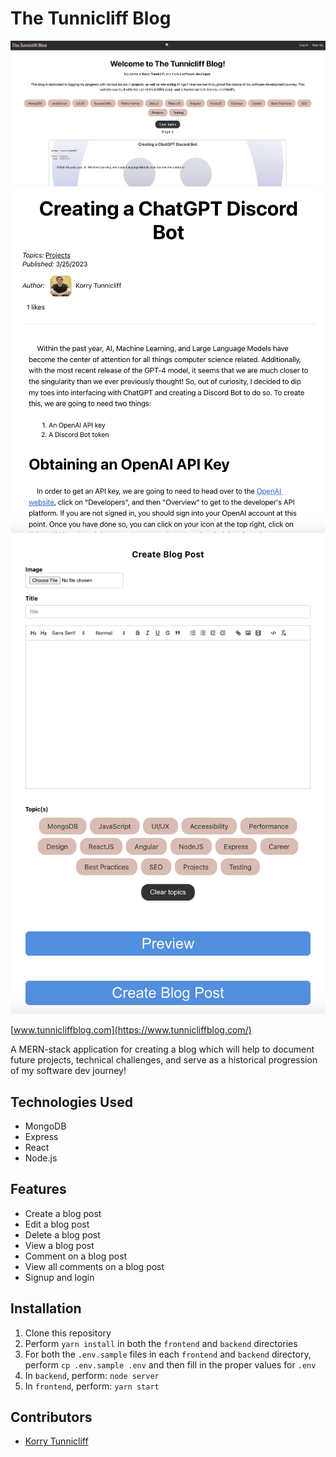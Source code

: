 # The Tunnicliff Blog

![Blog home page](https://raw.githubusercontent.com/force10269/TunnicliffBlog/main/images/screenshot1.png)
![Blog page](https://raw.githubusercontent.com/force10269/TunnicliffBlog/main/images/screenshot2.png)
![Create blog page](https://raw.githubusercontent.com/force10269/TunnicliffBlog/main/images/screenshot3.png)

[www.tunnicliffblog.com](https://www.tunnicliffblog.com/)

A MERN-stack application for creating a blog which will help to document future projects, technical challenges, and serve as a historical progression of my software dev journey!

## Technologies Used
- MongoDB
- Express
- React
- Node.js

## Features
- Create a blog post
- Edit a blog post
- Delete a blog post
- View a blog post
- Comment on a blog post
- View all comments on a blog post
- Signup and login

## Installation
1. Clone this repository
2. Perform `yarn install` in both the `frontend` and `backend` directories
3. For both the `.env.sample` files in each `frontend` and `backend` directory, perform `cp .env.sample .env` and then fill in the proper values for `.env`
4. In `backend`, perform: `node server`
5. In `frontend`, perform: `yarn start` 

## Contributors
- [Korry Tunnicliff](https://github.com/force10269)
